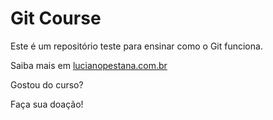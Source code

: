 # Git Course

Este é um repositório teste para ensinar como o Git funciona.

Saiba mais em [lucianopestana.com.br](http://lucianopestana.com.br)

Gostou do curso?

Faça sua doação!